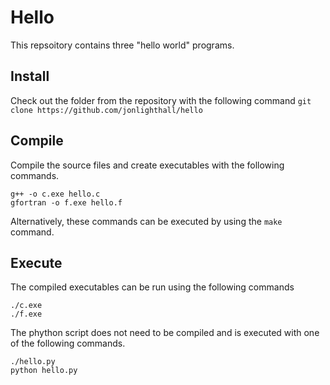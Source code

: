# Hello
This repsoitory contains three "hello world" programs.

## Install
Check out the folder from the repository with the following command
`git clone https://github.com/jonlighthall/hello`

## Compile
Compile the source files and create executables with the following commands.
```
g++ -o c.exe hello.c
gfortran -o f.exe hello.f
```
Alternatively, these commands can be executed by using the `make` command.

## Execute
The compiled executables can be run using the following commands
```
./c.exe
./f.exe
```
The phython script does not need to be compiled and is executed with one of the following commands.
```
./hello.py
python hello.py
```
